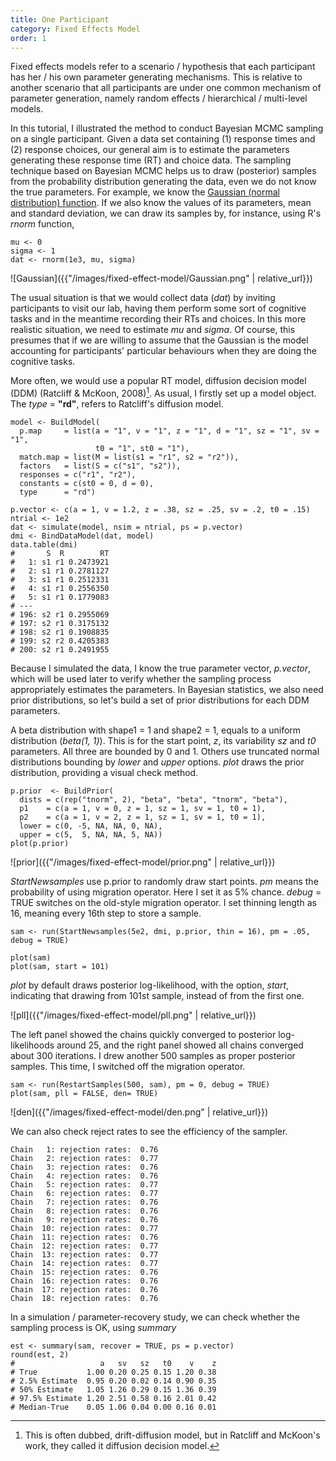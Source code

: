 ```yaml
---
title: One Participant
category: Fixed Effects Model
order: 1
---
```


Fixed effects models refer to a scenario / hypothesis that each participant
has her / his own parameter generating mechanisms. This is relative to
another scenario that all participants are under one common mechanism
of parameter generation, namely random effects / hierarchical / multi-level
models.

In this tutorial, I illustrated the method to conduct Bayesian MCMC sampling
on a single participant. Given a data set containing (1) response times and
(2) response choices, our general aim is to estimate the parameters generating
these response time (RT) and choice data. The sampling technique based on Bayesian MCMC helps
us to draw (posterior) samples from the probability distribution generating
the data, even we do not know the true parameters. For example, we know
the [Gaussian (normal distribution) function](https://en.wikipedia.org/wiki/Gaussian_function).
If we also know the values of its parameters, mean and standard deviation, 
we can draw its samples by, for instance, using R's _rnorm_ function,

```
mu <- 0
sigma <- 1
dat <- rnorm(1e3, mu, sigma)
```

![Gaussian]({{"/images/fixed-effect-model/Gaussian.png" | relative_url}})

The usual situation is that we would collect data (_dat_) by inviting
participants to visit our lab, having them perform some sort of
cognitive tasks and in the meantime recording their RTs and choices. 
In this more realistic situation, we need to estimate _mu_
and _sigma_.  Of course, this presumes that if we are willing to
assume that the Gaussian is the model accounting for participants'
particular behaviours when they are doing the cognitive tasks.

More often, we would use a popular RT model, diffusion decision model
(DDM) (Ratcliff & McKoon, 2008)[^1]. As usual, I firstly set up a model
object. The _type_ = **"rd"**, refers to Ratcliff's diffusion model.

```
model <- BuildModel(
  p.map     = list(a = "1", v = "1", z = "1", d = "1", sz = "1", sv = "1",
                   t0 = "1", st0 = "1"),
  match.map = list(M = list(s1 = "r1", s2 = "r2")),
  factors   = list(S = c("s1", "s2")),
  responses = c("r1", "r2"),
  constants = c(st0 = 0, d = 0),
  type      = "rd")

p.vector <- c(a = 1, v = 1.2, z = .38, sz = .25, sv = .2, t0 = .15)
ntrial <- 1e2
dat <- simulate(model, nsim = ntrial, ps = p.vector)
dmi <- BindDataModel(dat, model)
data.table(dmi)
#       S  R        RT
#   1: s1 r1 0.2473921
#   2: s1 r1 0.2781127
#   3: s1 r1 0.2512331
#   4: s1 r1 0.2556350
#   5: s1 r1 0.1779083
# ---
# 196: s2 r1 0.2955069
# 197: s2 r1 0.3175132
# 198: s2 r1 0.1908835
# 199: s2 r2 0.4205383
# 200: s2 r1 0.2491955
```

Because I simulated the data, I know the true parameter vector, _p.vector_, which
will be used later to verify whether the sampling process appropriately estimates 
the parameters. In Bayesian statistics, we also need prior distributions, so
let's build a set of prior distributions for each DDM parameters.

A beta distribution with shape1 = 1 and shape2 = 1, equals to a uniform
distribution (_beta(1, 1)_). This is for the start point, _z_, its variability
_sz_ and _t0_ parameters. All three are bounded by 0 and 1. Others use
truncated normal distributions bounding by _lower_ and _upper_ options.
_plot_ draws the prior distribution, providing a visual check method.

```
p.prior  <- BuildPrior(
  dists = c(rep("tnorm", 2), "beta", "beta", "tnorm", "beta"),
  p1    = c(a = 1, v = 0, z = 1, sz = 1, sv = 1, t0 = 1),
  p2    = c(a = 1, v = 2, z = 1, sz = 1, sv = 1, t0 = 1),
  lower = c(0, -5, NA, NA, 0, NA),
  upper = c(5,  5, NA, NA, 5, NA))
plot(p.prior)
```

![prior]({{"/images/fixed-effect-model/prior.png" | relative_url}})


_StartNewsamples_ use p.prior to randomly draw start points. _pm_ means
the probability of using migration operator.  Here I set it as 5% chance.
_debug_ = TRUE switches on the old-style migration operator. I set thinning
length as 16, meaning every 16th step to store a sample.

```
sam <- run(StartNewsamples(5e2, dmi, p.prior, thin = 16), pm = .05, debug = TRUE)

plot(sam)
plot(sam, start = 101)

```

_plot_ by default draws posterior log-likelihood, with the option, _start_,
indicating that drawing from 101st sample, instead of from the first one.

![pll]({{"/images/fixed-effect-model/pll.png" | relative_url}})

The left panel showed the chains quickly converged to posterior log-likelihoods
around 25, and the right panel showed all chains converged about 300
iterations. I drew another 500 samples as proper posterior samples. This
time, I switched off the migration operator.

```
sam <- run(RestartSamples(500, sam), pm = 0, debug = TRUE)
plot(sam, pll = FALSE, den= TRUE)

```

![den]({{"/images/fixed-effect-model/den.png" | relative_url}})

We can also check reject rates to see the efficiency of the
sampler.

```
Chain   1: rejection rates:  0.76 
Chain   2: rejection rates:  0.77 
Chain   3: rejection rates:  0.76 
Chain   4: rejection rates:  0.76 
Chain   5: rejection rates:  0.77 
Chain   6: rejection rates:  0.77 
Chain   7: rejection rates:  0.76 
Chain   8: rejection rates:  0.76 
Chain   9: rejection rates:  0.76 
Chain  10: rejection rates:  0.77 
Chain  11: rejection rates:  0.76 
Chain  12: rejection rates:  0.77 
Chain  13: rejection rates:  0.77 
Chain  14: rejection rates:  0.77 
Chain  15: rejection rates:  0.76 
Chain  16: rejection rates:  0.76 
Chain  17: rejection rates:  0.76 
Chain  18: rejection rates:  0.76
```

In a simulation / parameter-recovery study, we can check whether
the sampling process is OK, using _summary_

```
est <- summary(sam, recover = TRUE, ps = p.vector)
round(est, 2)
#                   a   sv   sz   t0    v    z
# True           1.00 0.20 0.25 0.15 1.20 0.38
# 2.5% Estimate  0.95 0.20 0.02 0.14 0.90 0.35
# 50% Estimate   1.05 1.26 0.29 0.15 1.36 0.39
# 97.5% Estimate 1.20 2.51 0.58 0.16 2.01 0.42
# Median-True    0.05 1.06 0.04 0.00 0.16 0.01
```
[^1]: This is often dubbed, drift-diffusion model, but in Ratcliff and McKoon's work, they called it diffusion decision model. 



